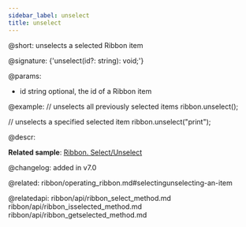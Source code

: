 ```yaml
---
sidebar_label: unselect
title: unselect
---          
```


@short: unselects a selected Ribbon item

@signature: {'unselect(id?: string): void;'}

@params:
- id	string  optional, the id of a Ribbon item

@example:
// unselects all previously selected items
ribbon.unselect();
 
// unselects a specified selected item
ribbon.unselect("print");



@descr:

**Related sample**: [Ribbon. Select/Unselect](https://snippet.dhtmlx.com/0vy8uk4s)

@changelog:
added in v7.0

@related: ribbon/operating_ribbon.md#selectingunselecting-an-item

@relatedapi:
ribbon/api/ribbon_select_method.md
ribbon/api/ribbon_isselected_method.md
ribbon/api/ribbon_getselected_method.md



